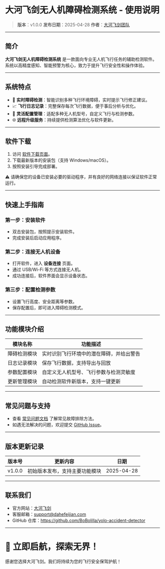# 大河飞剑无人机障碍检测系统 - 使用说明

> **版本**：v1.0.0
>  **发布日期**：2025-04-28
>  **作者**：[大河飞剑团队](https://github.com/dingdingqiuqiu)

------

## 简介

**大河飞剑无人机障碍检测系统** 是一款面向专业无人机飞行任务的辅助检测软件。系统以高精度感知、智能预警为核心，致力于提升飞行安全性和操作体验。

------

## 系统特点

- 🚁 **实时障碍检测**：智能识别多种飞行环境障碍，实时提示飞行修正建议。
- 📈 **飞行日志记录**：完整保存每次飞行数据，便于事后分析与优化。
- 🔧 **灵活配置管理**：适配多种无人机型号，自定义飞行与检测参数。
- 🌐 **远程升级服务**：持续提供检测算法优化与软件更新。

------

## 软件下载

1. 访问 [软件下载页面](https://github.com/BoBolilla/yolo-accident-detector)。
2. 下载最新版本的安装包（支持 Windows/macOS）。
3. 按照安装引导完成部署。

⚠️ 请确保您的设备已安装必要的驱动程序，并有良好的网络连接以保证软件正常运行。

------

## 快速上手指南

### 第一步：安装软件

- 双击安装包，按照提示安装软件。
- 完成安装后启动应用程序。

### 第二步：连接无人机设备

- 打开软件，进入 **设备连接** 页面。
- 通过 USB/Wi-Fi 等方式连接无人机。
- 成功连接后，软件界面会显示设备状态。

### 第三步：配置检测参数

- 设置飞行高度、安全距离等参数。
- 保存配置后，即可进入障碍检测模式。

------

## 功能模块介绍

| 模块名称     | 功能描述                                 |
| ------------ | ---------------------------------------- |
| 障碍检测模块 | 实时识别飞行环境中的潜在障碍，并给出警告 |
| 日志记录模块 | 保存飞行数据，支持导出与回放             |
| 参数配置模块 | 自定义无人机型号、飞行参数与检测灵敏度   |
| 更新管理模块 | 自动检测软件新版本，支持一键更新         |

------

## 常见问题与支持

- 查看 [常见问题文档](https://dingdingqiuqiu.github.io/gcsj/) 了解常见故障排除方法。
- 如遇无法解决的问题，欢迎提交 [GitHub Issue](https://github.com/BoBolilla/yolo-accident-detector/issues)。

------

## 版本更新记录

| 版本号 | 更新内容                       | 日期       |
| ------ | ------------------------------ | ---------- |
| v1.0.0 | 初始版本发布，支持主要功能模块 | 2025-04-28 |

------

## 联系我们

- 官方网站：[大河飞剑](https://dingdingqiuqiu.github.io/gcsj/)
- 客服邮箱：support@dahefeijian.com
- GitHub 仓库：https://github.com/BoBolilla/yolo-accident-detector

------

# 🚀 立即启航，探索无界！

感谢您选择大河飞剑。我们将持续为您的飞行安全保驾护航！

